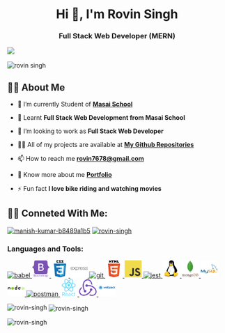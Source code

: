 <h1 align="center">Hi 👋, I'm Rovin Singh</h1>
<h3 align="center">Full Stack Web Developer (MERN)</h3>
<img src="https://imgs.search.brave.com/fc83ez-H7N_n6DLVoaJPQw7lUpQzXFLkm4UI2oKpJdQ/rs:fit:1050:467:1/g:ce/aHR0cHM6Ly9zY290/Y2gtcmVzLmNsb3Vk/aW5hcnkuY29tL2lt/YWdlL3VwbG9hZC93/XzEwNTAscV9hdXRv/Omdvb2QsZl9hdXRv/L3YxNTQwNTQ1NDI2/L3R6czUwbWpybG9w/djg1cjNxanBxLmpw/Zw"/>

<p align="left"> <img src="https://komarev.com/ghpvc/?username=rovin-singh&label=Profile%20views&color=0e75b6&style=flat" alt="rovin singh" /> </p>


## 🙋‍♂️ About Me

- 🔭 I’m currently Student of **[Masai School](https://www.masaischool.com/)**

- 🌱 Learnt **Full Stack Web Development from Masai School**

- 👯 I’m looking to work as **Full Stack Web Developer**

- 👨‍💻 All of my projects are available at **[My Github Repositories](https://github.com/rovin-singh?tab=repositories)**

- 📫 How to reach me **rovin7678@gmail.com**

- 🔭 Know more about me **[Portfolio](https://rovin-singh.netlify.app/)**

- ⚡ Fun fact **I love bike riding and watching movies**



## 🙋‍♂️ Conneted With Me: 
<p align="left">
<a href="https://www.linkedin.com/in/rovin-singh-0a6a48206/" target="blank"><img align="center" src="https://raw.githubusercontent.com/rahuldkjain/github-profile-readme-generator/master/src/images/icons/Social/linked-in-alt.svg" alt="manish-kumar-b8489a1b5" height="30" width="40" /></a>
<a href="https://codesandbox.com/rovin-singh" target="blank"><img align="center" src="https://raw.githubusercontent.com/rahuldkjain/github-profile-readme-generator/master/src/images/icons/Social/codesandbox.svg" alt="rovin-singh" height="30" width="40" /></a>
</p>

<h3 align="left">Languages and Tools:</h3>
<p align="left"> <a href="https://babeljs.io/" target="_blank" rel="noreferrer"> <img src="https://www.vectorlogo.zone/logos/babeljs/babeljs-icon.svg" alt="babel" width="40" height="40"/> </a> <a href="https://getbootstrap.com" target="_blank" rel="noreferrer"> <img src="https://raw.githubusercontent.com/devicons/devicon/master/icons/bootstrap/bootstrap-plain-wordmark.svg" alt="bootstrap" width="40" height="40"/> </a> <a href="https://www.w3schools.com/css/" target="_blank" rel="noreferrer"> <img src="https://raw.githubusercontent.com/devicons/devicon/master/icons/css3/css3-original-wordmark.svg" alt="css3" width="40" height="40"/> </a> <a href="https://expressjs.com" target="_blank" rel="noreferrer"> <img src="https://raw.githubusercontent.com/devicons/devicon/master/icons/express/express-original-wordmark.svg" alt="express" width="40" height="40"/> </a> <a href="https://git-scm.com/" target="_blank" rel="noreferrer"> <img src="https://www.vectorlogo.zone/logos/git-scm/git-scm-icon.svg" alt="git" width="40" height="40"/> </a> <a href="https://www.w3.org/html/" target="_blank" rel="noreferrer"> <img src="https://raw.githubusercontent.com/devicons/devicon/master/icons/html5/html5-original-wordmark.svg" alt="html5" width="40" height="40"/> </a> <a href="https://developer.mozilla.org/en-US/docs/Web/JavaScript" target="_blank" rel="noreferrer"> <img src="https://raw.githubusercontent.com/devicons/devicon/master/icons/javascript/javascript-original.svg" alt="javascript" width="40" height="40"/> </a> <a href="https://jestjs.io" target="_blank" rel="noreferrer"> <img src="https://www.vectorlogo.zone/logos/jestjsio/jestjsio-icon.svg" alt="jest" width="40" height="40"/> </a> <a href="https://www.linux.org/" target="_blank" rel="noreferrer"> <img src="https://raw.githubusercontent.com/devicons/devicon/master/icons/linux/linux-original.svg" alt="linux" width="40" height="40"/> </a> <a href="https://www.mongodb.com/" target="_blank" rel="noreferrer"> <img src="https://raw.githubusercontent.com/devicons/devicon/master/icons/mongodb/mongodb-original-wordmark.svg" alt="mongodb" width="40" height="40"/> </a> <a href="https://www.mysql.com/" target="_blank" rel="noreferrer"> <img src="https://raw.githubusercontent.com/devicons/devicon/master/icons/mysql/mysql-original-wordmark.svg" alt="mysql" width="40" height="40"/> </a> <a href="https://nodejs.org" target="_blank" rel="noreferrer"> <img src="https://raw.githubusercontent.com/devicons/devicon/master/icons/nodejs/nodejs-original-wordmark.svg" alt="nodejs" width="40" height="40"/> </a> <a href="https://postman.com" target="_blank" rel="noreferrer"> <img src="https://www.vectorlogo.zone/logos/getpostman/getpostman-icon.svg" alt="postman" width="40" height="40"/> </a> <a href="https://reactjs.org/" target="_blank" rel="noreferrer"> <img src="https://raw.githubusercontent.com/devicons/devicon/master/icons/react/react-original-wordmark.svg" alt="react" width="40" height="40"/> </a> <a href="https://redux.js.org" target="_blank" rel="noreferrer"> <img src="https://raw.githubusercontent.com/devicons/devicon/master/icons/redux/redux-original.svg" alt="redux" width="40" height="40"/> </a> <a href="https://webpack.js.org" target="_blank" rel="noreferrer"> <img src="https://raw.githubusercontent.com/devicons/devicon/d00d0969292a6569d45b06d3f350f463a0107b0d/icons/webpack/webpack-original-wordmark.svg" alt="webpack" width="40" height="40"/> </a> </p>



<p><img align="left" src="https://github-readme-stats.vercel.app/api/top-langs?username=rovin-singh&show_icons=true&locale=en&layout=compact" alt="rovin-singh" /></p>

<p>&nbsp;<img align="center" src="https://github-readme-stats.vercel.app/api?username=rovin-singh&show_icons=true&locale=en" alt="rovin-singh" /></p>

<p><img align="center" src="https://github-readme-streak-stats.herokuapp.com/?user=rovin-singh&" alt="rovin-singh" /></p>
